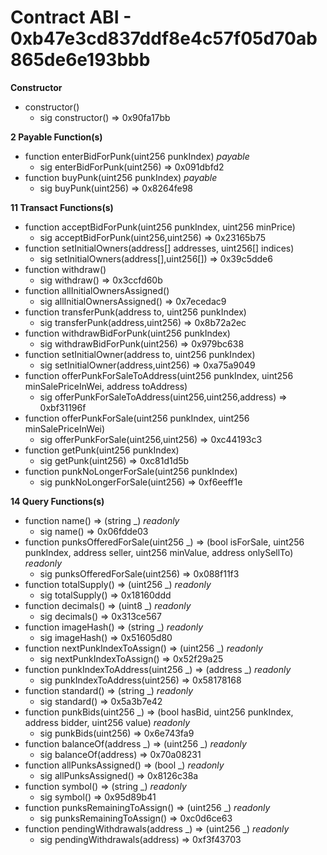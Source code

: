 # Contract ABI - 0xb47e3cd837ddf8e4c57f05d70ab865de6e193bbb


**Constructor**

- constructor()
  - sig constructor()  =>  0x90fa17bb

**2 Payable Function(s)**

- function enterBidForPunk(uint256 punkIndex) _payable_
  - sig enterBidForPunk(uint256)  =>  0x091dbfd2
- function buyPunk(uint256 punkIndex) _payable_
  - sig buyPunk(uint256)  =>  0x8264fe98

**11 Transact Functions(s)**

- function acceptBidForPunk(uint256 punkIndex, uint256 minPrice)
  - sig acceptBidForPunk(uint256,uint256)  =>  0x23165b75
- function setInitialOwners(address[] addresses, uint256[] indices)
  - sig setInitialOwners(address[],uint256[])  =>  0x39c5dde6
- function withdraw()
  - sig withdraw()  =>  0x3ccfd60b
- function allInitialOwnersAssigned()
  - sig allInitialOwnersAssigned()  =>  0x7ecedac9
- function transferPunk(address to, uint256 punkIndex)
  - sig transferPunk(address,uint256)  =>  0x8b72a2ec
- function withdrawBidForPunk(uint256 punkIndex)
  - sig withdrawBidForPunk(uint256)  =>  0x979bc638
- function setInitialOwner(address to, uint256 punkIndex)
  - sig setInitialOwner(address,uint256)  =>  0xa75a9049
- function offerPunkForSaleToAddress(uint256 punkIndex, uint256 minSalePriceInWei, address toAddress)
  - sig offerPunkForSaleToAddress(uint256,uint256,address)  =>  0xbf31196f
- function offerPunkForSale(uint256 punkIndex, uint256 minSalePriceInWei)
  - sig offerPunkForSale(uint256,uint256)  =>  0xc44193c3
- function getPunk(uint256 punkIndex)
  - sig getPunk(uint256)  =>  0xc81d1d5b
- function punkNoLongerForSale(uint256 punkIndex)
  - sig punkNoLongerForSale(uint256)  =>  0xf6eeff1e

**14 Query Functions(s)**

- function name() ⇒ (string _) _readonly_
  - sig name()  =>  0x06fdde03
- function punksOfferedForSale(uint256 _) ⇒ (bool isForSale, uint256 punkIndex, address seller, uint256 minValue, address onlySellTo) _readonly_
  - sig punksOfferedForSale(uint256)  =>  0x088f11f3
- function totalSupply() ⇒ (uint256 _) _readonly_
  - sig totalSupply()  =>  0x18160ddd
- function decimals() ⇒ (uint8 _) _readonly_
  - sig decimals()  =>  0x313ce567
- function imageHash() ⇒ (string _) _readonly_
  - sig imageHash()  =>  0x51605d80
- function nextPunkIndexToAssign() ⇒ (uint256 _) _readonly_
  - sig nextPunkIndexToAssign()  =>  0x52f29a25
- function punkIndexToAddress(uint256 _) ⇒ (address _) _readonly_
  - sig punkIndexToAddress(uint256)  =>  0x58178168
- function standard() ⇒ (string _) _readonly_
  - sig standard()  =>  0x5a3b7e42
- function punkBids(uint256 _) ⇒ (bool hasBid, uint256 punkIndex, address bidder, uint256 value) _readonly_
  - sig punkBids(uint256)  =>  0x6e743fa9
- function balanceOf(address _) ⇒ (uint256 _) _readonly_
  - sig balanceOf(address)  =>  0x70a08231
- function allPunksAssigned() ⇒ (bool _) _readonly_
  - sig allPunksAssigned()  =>  0x8126c38a
- function symbol() ⇒ (string _) _readonly_
  - sig symbol()  =>  0x95d89b41
- function punksRemainingToAssign() ⇒ (uint256 _) _readonly_
  - sig punksRemainingToAssign()  =>  0xc0d6ce63
- function pendingWithdrawals(address _) ⇒ (uint256 _) _readonly_
  - sig pendingWithdrawals(address)  =>  0xf3f43703
